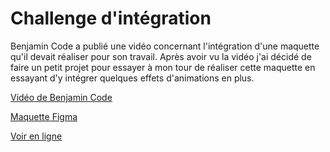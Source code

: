 # Challenge d'intégration

Benjamin Code a publié une vidéo concernant l'intégration d'une maquette qu'il devait réaliser pour son travail. Après avoir vu la vidéo j'ai décidé de faire un petit projet pour essayer à mon tour de réaliser cette maquette en essayant d'y intégrer quelques effets d'animations en plus.

[Vidéo de Benjamin Code](https://www.youtube.com/watch?v=f1kC1785aGs)

[Maquette Figma](https://www.dropbox.com/s/n6vvqvc9s93q589/qovery-engine.fig?dl=0)

[Voir en ligne](https://qovery-engine-ten.vercel.app/)
